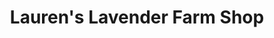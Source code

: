 ---
title: "Lauren's Lavender Farm Shop"
url: /taumarunui/laurens-lavender-farm-shop/
shop: Drogerie
---